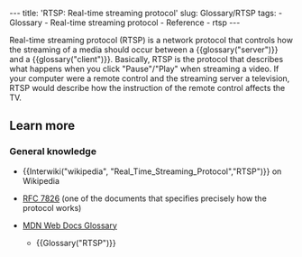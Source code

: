 --- title: 'RTSP: Real-time streaming protocol' slug: Glossary/RTSP tags: - Glossary - Real-time streaming protocol - Reference - rtsp ---

Real-time streaming protocol (RTSP) is a network protocol that controls how the streaming of a media should occur between a {{glossary("server")}} and a {{glossary("client")}}. Basically, RTSP is the protocol that describes what happens when you click "Pause"/"Play" when streaming a video. If your computer were a remote control and the streaming server a television, RTSP would describe how the instruction of the remote control affects the TV.

Learn more
----------

### General knowledge

-   {{Interwiki("wikipedia", "Real\_Time\_Streaming\_Protocol","RTSP")}} on Wikipedia
-   [RFC 7826](https://datatracker.ietf.org/doc/html/rfc7826) (one of the documents that specifies precisely how the protocol works)

-   [MDN Web Docs Glossary](/en-US/docs/Glossary)
    -   {{Glossary("RTSP")}}
